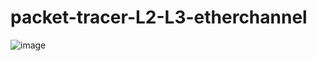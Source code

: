 # packet-tracer-L2-L3-etherchannel


![image](https://github.com/user-attachments/assets/0b78894e-bd93-4d2c-ae1a-eae709cc69ad)
